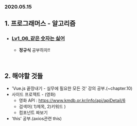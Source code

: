 <h3>2020.05.15</h3>

<h2> 1. 프로그래머스 - 알고리즘 </h2>


- <h3> <a href="https://github.com/EunJaePark/algorithm/blob/master/Lv1_06_%EA%B0%99%EC%9D%80%20%EC%88%AB%EC%9E%90%EB%8A%94%20%EC%8B%AB%EC%96%B4.html">Lv1_06_같은 숫자는 싫어</a></h3>

  - **정규식** 공부하자!!


<br/>


<h2> 2. 해야할 것들 </h2>

- 'Vue.js 끝장내기 - 실무에 필요한 모든 것' 강의 공부.(~chapter.10)
- 사이드 프로젝트 - (영화)
  - 영화 API : https://www.kmdb.or.kr/info/api/apiDetail/6
  - 검색어( 1)제목, 2)키워드 )    
  - 컴포넌트 짜보기
- 'this' 공부.(axios관련 this)






